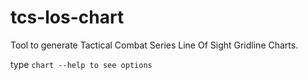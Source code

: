 # tcs-los-chart
 
Tool to generate Tactical Combat Series Line Of Sight Gridline Charts.

type `chart --help to see options`
